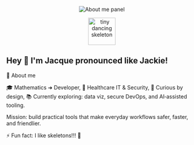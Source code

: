 <p align="center">
  <img
    src="https://capsule-render.vercel.app/api?type=rect&color=0:1e3a8a,100:1d4ed8&height=360&section=header&text=%F0%9F%92%80%20About%20me&fontSize=40&fontColor=ffffff&desc=%F0%9F%8E%93%20Mathematics%20%E2%86%92%20Developer%0A%F0%9F%8F%A5%20Healthcare%20IT%20%26%20Security%0A%F0%9F%A7%A0%20Curious%20by%20design%20%E2%80%94%20I%20break%20things%20(safely)%20so%20you%20don%E2%80%99t%20have%20to.%0A%F0%9F%8C%B1%20Exploring:%20data%20viz,%20secure%20DevOps,%20AI%E2%80%91assisted%20tooling%0A%0AMission:%20build%20practical%20tools%20that%20make%20everyday%20workflows%20safer,%20faster,%20friendlier.&descAlign=50&descAlignY=68"
    alt="About me panel"
  />
</p>
<!-- Tiny skeleton under the banner -->
<p align="center">
  <img src="assets/skeleton.gif" alt="tiny dancing skeleton" width="72" height="72">
</p>


## Hey 👋 I'm Jacque pronounced like Jackie! 

🚀 About me

🎓 Mathematics ➜ Developer,
🏥 Healthcare IT & Security,
🧠 Curious by design,
📚 Currently exploring: data viz, secure DevOps, and AI‑assisted tooling.

Mission: build practical tools that make everyday workflows safer, faster, and friendlier.

⚡ Fun fact: I like skeletons!!! 💙

<!--
**jacquemata/jacquemata** is a ✨ _special_ ✨ repository because its `README.md` (this file) appears on your GitHub profile.

Here are some ideas to get you started:

- 🔭 I’m currently working on ...
- 🌱 I’m currently learning ...
- 👯 I’m looking to collaborate on ...
- 🤔 I’m looking for help with ...
- 💬 Ask me about ...
- 📫 How to reach me: ...
- 😄 Pronouns: ...
- ⚡ Fun fact: ...
-->
